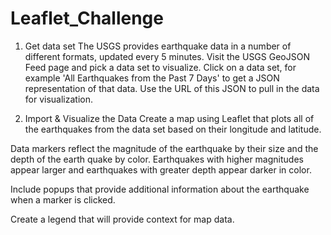 # Leaflet_Challenge

1. Get data set
The USGS provides earthquake data in a number of different formats, updated every 5 minutes. Visit the USGS GeoJSON Feed page and pick a data set to visualize. Click on a data set, for example 'All Earthquakes from the Past 7 Days' to get a JSON representation of that data. Use the URL of this JSON to pull in the data for visualization.

2. Import & Visualize the Data
Create a map using Leaflet that plots all of the earthquakes from the data set based on their longitude and latitude.


Data markers reflect the magnitude of the earthquake by their size and the depth of the earth quake by color. Earthquakes with higher magnitudes appear larger and earthquakes with greater depth  appear darker in color.


Include popups that provide additional information about the earthquake when a marker is clicked.


Create a legend that will provide context for map data.